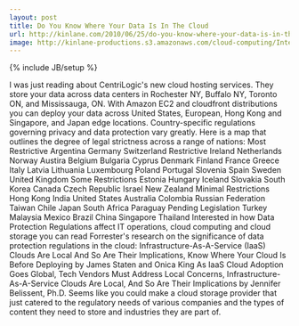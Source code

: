 ```yaml
---
layout: post
title: Do You Know Where Your Data Is In The Cloud
url: http://kinlane.com/2010/06/25/do-you-know-where-your-data-is-in-the-cloud/
image: http://kinlane-productions.s3.amazonaws.com/cloud-computing/Interactive-Data-Heat-Map.PNG
---
```

{% include JB/setup %}
<p>
     I was just reading about CentriLogic's new cloud hosting services. They store your data across data centers in Rochester NY, Buffalo NY, Toronto ON, and Mississauga, ON. With Amazon EC2 and cloudfront distributions you can deploy your data across United States, European, Hong Kong and Singapore, and Japan edge locations. Country-specific regulations governing privacy and data protection vary greatly. Here is a map that outlines the degree of legal strictness across a range of nations: Most Restrictive Argentina Germany Switzerland Restrictive Ireland Netherlands Norway Austira Belgium Bulgaria Cyprus Denmark Finland France Greece Italy Latvia Lithuania Luxembourg Poland Portugal Slovenia Spain Sweden United Kingdom Some Restrictions Estonia Hungary Iceland Slovakia South Korea Canada Czech Republic Israel New Zealand Minimal Restrictions Hong Kong India United States Australia Colombia Russian Federation Taiwan Chile Japan South Africa Paraguay Pending Legislation Turkey Malaysia Mexico Brazil China Singapore Thailand Interested in how Data Protection Regulations affect IT operations, cloud computing and cloud storage you can read Forrester's research on the significance of data protection regulations in the cloud: Infrastructure-As-A-Service (IaaS) Clouds Are Local And So Are Their Implications, Know Where Your Cloud Is Before Deploying by James Staten and Onica King As IaaS Cloud Adoption Goes Global, Tech Vendors Must Address Local Concerns, Infrastructure-As-A-Service Clouds Are Local, And So Are Their Implications by Jennifer Belissent, Ph.D. Seems like you could make a cloud storage provider that just catered to the regulatory needs of various companies and the types of content they need to store and industries they are part of.
</p>